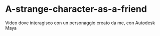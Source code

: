 # A-strange-character-as-a-friend
Video dove interagisco con un personaggio creato da me, con Autodesk Maya

